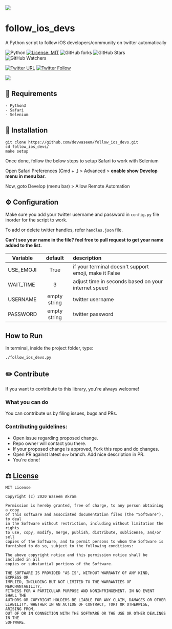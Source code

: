 ![](https://github.com/devwaseem/follow_ios_devs/raw/main/screenshots/banner.png)
# follow_ios_devs
A Python script to follow iOS developers/community on twitter automatically

![Python](https://img.shields.io/badge/Language-Python-blue)
[![License: MIT](https://img.shields.io/badge/License-MIT-yellow.svg)](https://github.com/devwaseem/follow_ios_devs/blob/main/LICENSE)
![GitHub forks](https://img.shields.io/github/forks/devwaseem/follow_ios_devs?label=Fork&style=social)
![GitHub Stars](https://img.shields.io/github/stars/devwaseem/follow_ios_devs?label=Stars&style=social)
![GitHub Watchers](https://img.shields.io/github/watchers/devwaseem/follow_ios_devs?label=Watchers&style=social)


[![Twitter URL](https://img.shields.io/twitter/url?style=social&url=https://github.com/devwaseem/follow_ios_devs)](http://twitter.com/share?text=Follow+other+ios+devs+out+there+using+this+script+created+by+@iamwaseem99&url=https://github.com/devwaseem/follow_ios_devs&hashtags=swiftui,ios,iphone,news,github,iosdevelopers,swift,xcode)
[![Twitter Follow](https://img.shields.io/twitter/follow/iamwaseem99?style=social)](https://twitter.com/iamwaseem99)

![](https://github.com/devwaseem/follow_ios_devs/raw/main/screenshots/screen1.png)
 
## 📜 Requirements
```
- Python3
- Safari
- Selenium
```
## 🔧 Installation
```
git clone https://github.com/devwaseem/follow_ios_devs.git
cd follow_ios_devs/
make setup
```

Once done, follow the below steps to setup Safari to work with Selenium

Open Safari Preferences (Cmd + ,) > Advanced > **enable show Develop menu in menu bar**.

Now, goto Develop (menu bar) > Allow Remote Automation




## ⚙️ Configuration

Make sure you add your twitter username and password in `config.py` file inorder for the script to work.

To add or delete twitter handles, refer `handles.json` file. 

**Can't see your name in the file? feel free to pull request to get your name added to the list.**

| Variable      | default       | description                                           |
| ------------- |:-------------:| :-----------------------------------------------------|
| USE_EMOJI     | True          | if your terminal doesn't support emoji, make it False |
| WAIT_TIME     | 3             | adjust time in seconds based on your internet speed   |
| USERNAME      | empty string  | twitter username                                      |
| PASSWORD      | empty string  | twitter password                                      |


## How to Run

In terminal, inside the project folder, type:

```
./follow_ios_devs.py
```


## ✏️ Contribute

If you want to contribute to this library, you're always welcome!

### What you can do
You can contribute us by filing issues, bugs and PRs.

### Contributing guidelines:
- Open issue regarding proposed change.
- Repo owner will contact you there.
- If your proposed change is approved, Fork this repo and do changes.
- Open PR against latest `dev` branch. Add nice description in PR.
- You're done!

## ⚖️ [License](https://github.com/devwaseem/follow_ios_devs/blob/main/LICENSE)

```
MIT License

Copyright (c) 2020 Waseem Akram

Permission is hereby granted, free of charge, to any person obtaining a copy
of this software and associated documentation files (the "Software"), to deal
in the Software without restriction, including without limitation the rights
to use, copy, modify, merge, publish, distribute, sublicense, and/or sell
copies of the Software, and to permit persons to whom the Software is
furnished to do so, subject to the following conditions:

The above copyright notice and this permission notice shall be included in all
copies or substantial portions of the Software.

THE SOFTWARE IS PROVIDED "AS IS", WITHOUT WARRANTY OF ANY KIND, EXPRESS OR
IMPLIED, INCLUDING BUT NOT LIMITED TO THE WARRANTIES OF MERCHANTABILITY,
FITNESS FOR A PARTICULAR PURPOSE AND NONINFRINGEMENT. IN NO EVENT SHALL THE
AUTHORS OR COPYRIGHT HOLDERS BE LIABLE FOR ANY CLAIM, DAMAGES OR OTHER
LIABILITY, WHETHER IN AN ACTION OF CONTRACT, TORT OR OTHERWISE, ARISING FROM,
OUT OF OR IN CONNECTION WITH THE SOFTWARE OR THE USE OR OTHER DEALINGS IN THE
SOFTWARE.
```
